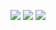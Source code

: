 ‎![](https://64.media.tumblr.com/ab4ae81fe64c7c730403e4227b8f68c0/c3a07a56e38f2b5a-61/s640x960/adbadb6f948193bd88c2f32fbd9784a69cffd924.pnj)
![](https://i.imgur.com/AxX4bvq.png)
![](https://64.media.tumblr.com/e5efafba8758e09a5fd97e88881f2c54/3af65986d9234b8a-1a/s2048x3072/bbedb9848e62c120d6c8cf168dc3cf95849b7dfa.pnj)
